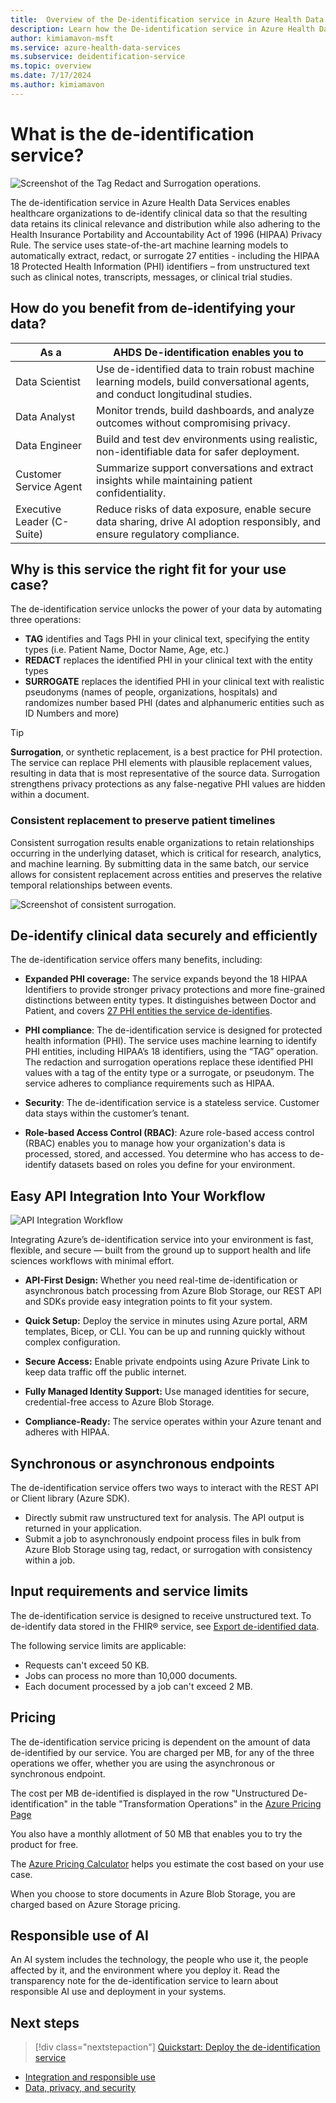 ```yaml
---
title:  Overview of the De-identification service in Azure Health Data Services
description: Learn how the De-identification service in Azure Health Data Services de-identifies clinical data, adhering to HIPAA compliance while retaining data relevance for research and analytics.
author: kimiamavon-msft
ms.service: azure-health-data-services
ms.subservice: deidentification-service
ms.topic: overview
ms.date: 7/17/2024
ms.author: kimiamavon
---
```


# What is the de-identification service?

![Screenshot of the Tag Redact and Surrogation operations.](tag-redact-surrogate-operations.png)


The de-identification service in Azure Health Data Services enables healthcare organizations to de-identify clinical data so that the resulting data retains its clinical relevance and distribution while also adhering to the Health Insurance Portability and Accountability Act of 1996 (HIPAA) Privacy Rule. The service uses state-of-the-art machine learning models to automatically extract, redact, or surrogate 27 entities - including the HIPAA 18 Protected Health Information (PHI) identifiers – from unstructured text such as clinical notes, transcripts, messages, or clinical trial studies.

## How do you benefit from de-identifying your data? 

| As a                 | AHDS De-identification enables you to                                                               |
|-------------------------|----------------------------------------------------------------------------------------------------------|
| Data Scientist          | Use de-identified data to train robust machine learning models, build conversational agents, and conduct longitudinal studies. |
| Data Analyst            | Monitor trends, build dashboards, and analyze outcomes without compromising privacy.                     |
| Data Engineer           | Build and test dev environments using realistic, non-identifiable data for safer deployment.             |
| Customer Service Agent  | Summarize support conversations and extract insights while maintaining patient confidentiality.           |
| Executive Leader (C-Suite) | Reduce risks of data exposure, enable secure data sharing, drive AI adoption responsibly, and ensure regulatory compliance. |

## Why is this service the right fit for your use case? 

The de-identification service unlocks the power of your data by automating three operations: 

- **TAG** identifies and Tags PHI in your clinical text, specifying the entity types (i.e. Patient Name, Doctor Name, Age, etc.) 
- **REDACT** replaces the identified PHI in your clinical text with the entity types
- **SURROGATE** replaces the identified PHI in your clinical text with realistic pseudonyms (names of people, organizations, hospitals) and randomizes number based PHI (dates and alphanumeric entities such as ID Numbers and more)

> [!TIP]
> **Surrogation**, or synthetic replacement, is a best practice for PHI protection. The service can replace PHI elements with plausible replacement values, resulting in data that is most representative of the source data. Surrogation strengthens privacy protections as any false-negative PHI values are hidden within a document.

### **Consistent replacement to preserve patient timelines**
Consistent surrogation results enable organizations to retain relationships occurring in the underlying dataset, which is critical for research, analytics, and machine learning. By submitting data in the same batch, our service allows for consistent replacement across entities and preserves the relative temporal relationships between events.

![Screenshot of consistent surrogation.](consistent-surrogation.png)

## De-identify clinical data securely and efficiently

The de-identification service offers many benefits, including:

- **Expanded PHI coverage:**
The service expands beyond the 18 HIPAA Identifiers to provide stronger privacy protections and more fine-grained distinctions between entity types. It distinguishes between Doctor and Patient, and covers [27 PHI entities the service de-identifies](/rest/api/health-dataplane/deidentify-text/deidentify-text?view=rest-health-dataplane-2024-11-15&tabs=HTTP#phicategory).

- **PHI compliance**: The de-identification service is designed for protected health information (PHI). The service uses machine learning to identify PHI entities, including HIPAA’s 18 identifiers, using the “TAG” operation. The redaction and surrogation operations replace these identified PHI values with a tag of the entity type or a surrogate, or pseudonym. The service adheres to compliance requirements such as HIPAA.

- **Security**: The de-identification service is a stateless service. Customer data stays within the customer’s tenant.

- **Role-based Access Control (RBAC)**: Azure role-based access control (RBAC) enables you to manage how your organization's data is processed, stored, and accessed. You determine who has access to de-identify datasets based on roles you define for your environment.

## Easy API Integration Into Your Workflow

![API Integration Workflow](workflow.png)

Integrating Azure’s de-identification service into your environment is fast, flexible, and secure — built from the ground up to support health and life sciences workflows with minimal effort.

- **API-First Design:** Whether you need real-time de-identification or asynchronous batch processing from Azure Blob Storage, our REST API and SDKs provide easy integration points to fit your system.

- **Quick Setup:** Deploy the service in minutes using Azure portal, ARM templates, Bicep, or CLI. You can be up and running quickly without complex configuration.

- **Secure Access:** Enable private endpoints using Azure Private Link to keep data traffic off the public internet.

- **Fully Managed Identity Support:** Use managed identities for secure, credential-free access to Azure Blob Storage.

- **Compliance-Ready:** The service operates within your Azure tenant and adheres with HIPAA.

## Synchronous or asynchronous endpoints

The de-identification service offers two ways to interact with the REST API or Client library (Azure SDK).

- Directly submit raw unstructured text for analysis. The API output is returned in your application.
- Submit a job to asynchronously endpoint process files in bulk from Azure Blob Storage using tag, redact, or surrogation with consistency within a job.

## Input requirements and service limits

The de-identification service is designed to receive unstructured text. To de-identify data stored in the FHIR&reg; service, see [Export de-identified data](/azure/healthcare-apis/fhir/deidentified-export).

The following service limits are applicable:
- Requests can't exceed 50 KB.
- Jobs can process no more than 10,000 documents.
- Each document processed by a job can't exceed 2 MB.

## Pricing

The de-identification service pricing is dependent on the amount of data de-identified by our service. 
You are charged per MB, for any of the three operations we offer, whether you are using the asynchronous or synchronous endpoint. 

The cost per MB de-identified is displayed in the row "Unstructured De-identification" in the table "Transformation Operations" in the [Azure Pricing Page](https://azure.microsoft.com/pricing/details/health-data-services/?msockid=2982a916bc2461731022bd6cbdbd6053#pricing)
 
You also have a monthly allotment of 50 MB that enables you to try the product for free.

The [Azure Pricing Calculator](https://azure.microsoft.com/pricing/calculator/) helps you estimate the cost based on your use case. 

When you choose to store documents in Azure Blob Storage, you are charged based on Azure Storage pricing. 

## Responsible use of AI

An AI system includes the technology, the people who use it, the people affected by it, and the environment where you deploy it. Read the transparency note for the de-identification service to learn about responsible AI use and deployment in your systems.

## Next steps

> [!div class="nextstepaction"]
> [Quickstart: Deploy the de-identification service](quickstart.md)

- [Integration and responsible use](/legal/cognitive-services/language-service/guidance-integration-responsible-use?context=%2Fazure%2Fai-services%2Flanguage-service%2Fcontext%2Fcontext)
- [Data, privacy, and security](/legal/cognitive-services/language-service/data-privacy?context=%2Fazure%2Fai-services%2Flanguage-service%2Fcontext%2Fcontext)
